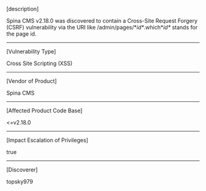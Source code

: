 [description]
 
Spina CMS v2.18.0 was discovered to contain a Cross-Site Request Forgery (CSRF) vulnerability via the URI like /admin/pages/\**id\**.which\**id\** stands for the page id.

 ------------------------------------------

 [Vulnerability Type]
 
 Cross Site Scripting (XSS)

 ------------------------------------------
 [Vendor of Product]
 
 Spina CMS

 ------------------------------------------

 [Affected Product Code Base]
 
 <=v2.18.0

 ------------------------------------------

 [Impact Escalation of Privileges]
 
 true

 ------------------------------------------
 [Discoverer]
 
 topsky979
